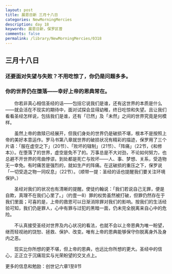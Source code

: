 ```yaml
---
layout: post
title: 晨恩日新 三月十八日
categories: NewMorningMercies
description: day 18
keywords: 晨恩日新，保罗区普
comments: false
permalink: /library/NewMorningMercies/0318
---
```


## 三月十八日

### 还要面对失望与失败？不用吃惊了，你仍是问题多多。

### 你的世界仍在堕落——幸好上帝的恩典常在。

&emsp;&emsp;你若非真心相信圣经的话——包括它说我们是谁，还有这世界的本质是什么——就会活在不现实的期待中，面对试探会显得幼稚，终日吃惊和失望。且让我们看看圣经怎样说，包括我们是谁，还有「已然」及「未然」之间的世界究竟是何模样。

&emsp;&emsp;虽然上帝的救赎已经展开，但我们身处的世界仍是破损不堪，根本不是按照上帝的美好本意运作。罗马书第八章就世界的破损状况有精彩的描迹，保罗用了三个片语：「服在虚空之下」（20节）、「败坏的辖制」（21节）、「阵痛」（22节，《和修本》）。在堕落了的世界，虚空是免不了的。万事总是不大对劲，不论如何努力，也总避不开世界的弯曲悖谬。到处都是死亡与败坏——人、事、梦想、关系，受造物无一幸免。有时痛苦是强烈的，就如生产的阵痛。在这破损的重压之下，保罗说「一切受造之物一同叹息」（22节）。（顺带一提：圣经的话也提醒我们要关注环境保护。）

&emsp;&emsp;圣经对我们的状况也有清晰的提醒。使徒约翰说：「我们若说自己无罪，便是自欺，真理不在我们心里了。」（约壹一8）罪的权势虽然被打破，但罪仍然存在于我们里面；可喜的是，上帝的救恩可以日渐消除罪对我们的影响。按我们的生活经验可知，我们仍是罪人，心中有罪与过犯的黑暗一面，仍未完全脱离来自心中的危险。

&emsp;&emsp;不认真接受圣经对世界及内心状况的看法，也就不会以上帝恩典为唯一盼望，继而轻视祂的饶恕、拯救、保护、改变。唯有上帝的恩典能够保守你脱离身外及身内之恶。

&emsp;&emsp;现实比你所想的更不堪，但上帝的恩典，也远比你所想的更大。圣经中的信心，正正立于沉痛现实与光荣盼望的交叉点上。


更多的信息和勉励：创世记六章1至8节